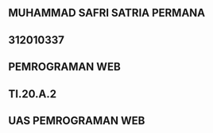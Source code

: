 ## MUHAMMAD SAFRI SATRIA PERMANA
## 312010337
## PEMROGRAMAN WEB
## TI.20.A.2

## UAS PEMROGRAMAN WEB